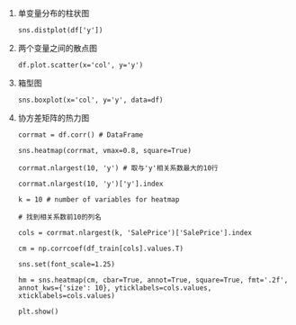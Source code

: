 1. 单变量分布的柱状图

   `sns.distplot(df['y'])`

2. 两个变量之间的散点图

   `df.plot.scatter(x='col', y='y')`

3. 箱型图

   `sns.boxplot(x='col', y='y', data=df)`

4. 协方差矩阵的热力图

   `corrmat = df.corr() # DataFrame` 

   `sns.heatmap(corrmat, vmax=0.8, square=True)`

   `corrmat.nlargest(10, 'y') # 取与'y'相关系数最大的10行`

   `corrmat.nlargest(10, 'y')['y'].index`

   `k = 10 # number of variables for heatmap`

   `# 找到相关系数前10的列名`

   `cols = corrmat.nlargest(k, 'SalePrice')['SalePrice'].index`
   
   `cm = np.corrcoef(df_train[cols].values.T)`
   
   `sns.set(font_scale=1.25)`

   `hm = sns.heatmap(cm, cbar=True, annot=True, square=True, fmt='.2f', annot_kws={'size': 10}, yticklabels=cols.values, xticklabels=cols.values)`
   
   `plt.show()`
   
   